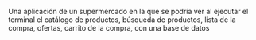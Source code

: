 
Una aplicación de un supermercado en la que se podría ver al ejecutar el terminal el catálogo de productos, búsqueda de productos, lista de la compra, ofertas, carrito de la compra, con una base de datos 



